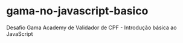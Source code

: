 # gama-no-javascript-basico
Desafio Gama Academy de Validador de CPF - Introdução básica ao JavaScript

